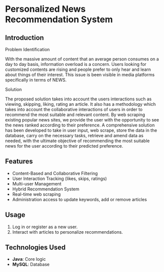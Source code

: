 # Personalized News Recommendation System

## Introduction

Problem Identification

With the massive amount of content that an average person consumes on a day to day basis,
information overload is a concern. Users looking for customized contents are rising and
people prefer to only hear and learn about things of their interest. This issue is been visible in
media platforms specifically in terms of NEWS.

Solution

The proposed solution takes into account the users interactions such as viewing, skipping,
liking, rating an article. It also has a methodology which takes into account the collaborative
interactions of users in order to recommend the most suitable and relevant content. By web
scraping existing popular news sites, we provide the user with the opportunity to see the
news ranked according to their preference. A comprehensive solution has been developed to
take in user input, web scrape, store the data in the database, carry on the necessary tasks,
retrieve and amend data as needed, with the ultimate objective of recommending the most
suitable news for the user according to their predicted preference. 

## Features
- Content-Based and Collaborative Filtering
- User Interaction Tracking (likes, skips, ratings)
- Multi-user Management
- Hybrid Recommendation System
- Real-time web scraping
- Administration access to update keywords, add or remove articles

## Usage
1. Log in or register as a new user.
2. Interact with articles to personalize recommendations.

## Technologies Used
- **Java**: Core logic
- **MySQL**: Database

